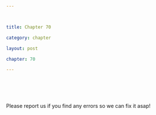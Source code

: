 ```yaml
---



title: Chapter 70

category: chapter

layout: post

chapter: 70

---
```




<br><br><br><br>
Please report us if you find any errors so we can fix it asap!